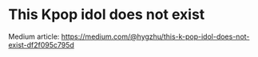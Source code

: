 # This Kpop idol does not exist

Medium article: https://medium.com/@hygzhu/this-k-pop-idol-does-not-exist-df2f095c795d
